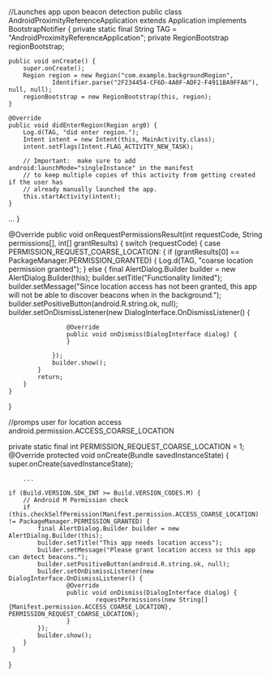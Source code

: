 
//Launches app upon beacon detection
public class AndroidProximityReferenceApplication extends Application implements BootstrapNotifier {
    private static final String TAG = "AndroidProximityReferenceApplication";
    private RegionBootstrap regionBootstrap;

    public void onCreate() {
        super.onCreate();
        Region region = new Region("com.example.backgroundRegion",
                Identifier.parse("2F234454-CF6D-4A0F-ADF2-F4911BA9FFA6"), null, null);
        regionBootstrap = new RegionBootstrap(this, region);
    }

    @Override
    public void didEnterRegion(Region arg0) {
        Log.d(TAG, "did enter region.");
        Intent intent = new Intent(this, MainActivity.class);
        intent.setFlags(Intent.FLAG_ACTIVITY_NEW_TASK);

        // Important:  make sure to add android:launchMode="singleInstance" in the manifest
        // to keep multiple copies of this activity from getting created if the user has
        // already manually launched the app.
        this.startActivity(intent);
    }
   ...
}

@Override
public void onRequestPermissionsResult(int requestCode,
										   String permissions[], int[] grantResults) {
	switch (requestCode) {
		case PERMISSION_REQUEST_COARSE_LOCATION: {
			if (grantResults[0] == PackageManager.PERMISSION_GRANTED) {
				Log.d(TAG, "coarse location permission granted");
			} else {
				final AlertDialog.Builder builder = new AlertDialog.Builder(this);
				builder.setTitle("Functionality limited");
				builder.setMessage("Since location access has not been granted, this app will not be able to discover beacons when in the background.");
				builder.setPositiveButton(android.R.string.ok, null);
				builder.setOnDismissListener(new DialogInterface.OnDismissListener() {

					@Override
					public void onDismiss(DialogInterface dialog) {
					}

				});
				builder.show();
			}
			return;
		}
	}
}


//promps user for location access
android.permission.ACCESS_COARSE_LOCATION

private static final int PERMISSION_REQUEST_COARSE_LOCATION = 1;
	@Override
	protected void onCreate(Bundle savedInstanceState) {
		super.onCreate(savedInstanceState);

		...
		
    if (Build.VERSION.SDK_INT >= Build.VERSION_CODES.M) {     
        // Android M Permission check     
        if (this.checkSelfPermission(Manifest.permission.ACCESS_COARSE_LOCATION) != PackageManager.PERMISSION_GRANTED) {         
            final AlertDialog.Builder builder = new AlertDialog.Builder(this); 
            builder.setTitle("This app needs location access");
            builder.setMessage("Please grant location access so this app can detect beacons.");
            builder.setPositiveButton(android.R.string.ok, null); 
            builder.setOnDismissListener(new DialogInterface.OnDismissListener() {  
                    @Override 
                    public void onDismiss(DialogInterface dialog) {
                            requestPermissions(new String[]{Manifest.permission.ACCESS_COARSE_LOCATION}, PERMISSION_REQUEST_COARSE_LOCATION);             
                    }  
            }); 
            builder.show();    
        }
     }
}


